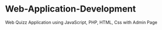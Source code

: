 # Web-Application-Development
 Web Quizz Application using JavaScript, PHP, HTML, Css with Admin Page
